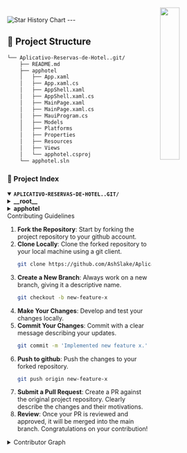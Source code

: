 
<div align="left" style="position: relative;">
<img src="https://img.icons8.com/?size=512&id=55494&format=png" align="right" width="30%" style="margin: -20px 0 0 20px;">
<img
    alt="Star History Chart"
    src="https://readme-typing-svg.demolab.com?font=&weight=600&size=40&pause=1000&color=FFFFFF&center=true&vCenter=true&random=false&width=435&height=60&lines=APP+HOTEL+C+CHARP"
  />
---
</div>

## 📁 Project Structure

```sh
└── Aplicativo-Reservas-de-Hotel..git/
    ├── README.md
    ├── apphotel
    │   ├── App.xaml
    │   ├── App.xaml.cs
    │   ├── AppShell.xaml
    │   ├── AppShell.xaml.cs
    │   ├── MainPage.xaml
    │   ├── MainPage.xaml.cs
    │   ├── MauiProgram.cs
    │   ├── Models
    │   ├── Platforms
    │   ├── Properties
    │   ├── Resources
    │   ├── Views
    │   └── apphotel.csproj
    └── apphotel.sln
```


### 📂 Project Index
<details open>
	<summary><b><code>APLICATIVO-RESERVAS-DE-HOTEL..GIT/</code></b></summary>
	<details> <!-- __root__ Submodule -->
		<summary><b>__root__</b></summary>
		<blockquote>
			<table>
			<tr>
				<td><b><a href='https://github.com/AshSlake/Aplicativo-Reservas-de-Hotel..git/blob/master/apphotel.sln'>apphotel.sln</a></b></td>
				<td><code>❯ REPLACE-ME</code></td>
			</tr>
			</table>
		</blockquote>
	</details>
	<details> <!-- apphotel Submodule -->
		<summary><b>apphotel</b></summary>
		<blockquote>
			<table>
			<tr>
				<td><b><a href='https://github.com/AshSlake/Aplicativo-Reservas-de-Hotel..git/blob/master/apphotel/App.xaml'>App.xaml</a></b></td>
				<td><code>❯ REPLACE-ME</code></td>
			</tr>
			<tr>
				<td><b><a href='https://github.com/AshSlake/Aplicativo-Reservas-de-Hotel..git/blob/master/apphotel/AppShell.xaml.cs'>AppShell.xaml.cs</a></b></td>
				<td><code>❯ REPLACE-ME</code></td>
			</tr>
			<tr>
				<td><b><a href='https://github.com/AshSlake/Aplicativo-Reservas-de-Hotel..git/blob/master/apphotel/MainPage.xaml.cs'>MainPage.xaml.cs</a></b></td>
				<td><code>❯ REPLACE-ME</code></td>
			</tr>
			<tr>
				<td><b><a href='https://github.com/AshSlake/Aplicativo-Reservas-de-Hotel..git/blob/master/apphotel/AppShell.xaml'>AppShell.xaml</a></b></td>
				<td><code>❯ REPLACE-ME</code></td>
			</tr>
			<tr>
				<td><b><a href='https://github.com/AshSlake/Aplicativo-Reservas-de-Hotel..git/blob/master/apphotel/App.xaml.cs'>App.xaml.cs</a></b></td>
				<td><code>❯ REPLACE-ME</code></td>
			</tr>
			<tr>
				<td><b><a href='https://github.com/AshSlake/Aplicativo-Reservas-de-Hotel..git/blob/master/apphotel/MauiProgram.cs'>MauiProgram.cs</a></b></td>
				<td><code>❯ REPLACE-ME</code></td>
			</tr>
			<tr>
				<td><b><a href='https://github.com/AshSlake/Aplicativo-Reservas-de-Hotel..git/blob/master/apphotel/apphotel.csproj'>apphotel.csproj</a></b></td>
				<td><code>❯ REPLACE-ME</code></td>
			</tr>
			<tr>
				<td><b><a href='https://github.com/AshSlake/Aplicativo-Reservas-de-Hotel..git/blob/master/apphotel/MainPage.xaml'>MainPage.xaml</a></b></td>
				<td><code>❯ REPLACE-ME</code></td>
			</tr>
			</table>
			<details>
				<summary><b>Models</b></summary>
				<blockquote>
					<table>
					<tr>
						<td><b><a href='https://github.com/AshSlake/Aplicativo-Reservas-de-Hotel..git/blob/master/apphotel/Models/Cidades.cs'>Cidades.cs</a></b></td>
						<td><code>❯ REPLACE-ME</code></td>
					</tr>
					<tr>
						<td><b><a href='https://github.com/AshSlake/Aplicativo-Reservas-de-Hotel..git/blob/master/apphotel/Models/Quarto.cs'>Quarto.cs</a></b></td>
						<td><code>❯ REPLACE-ME</code></td>
					</tr>
					</table>
				</blockquote>
			</details>
			<details>
				<summary><b>Resources</b></summary>
				<blockquote>
					<details>
						<summary><b>Raw</b></summary>
						<blockquote>
							<table>
							<tr>
								<td><b><a href='https://github.com/AshSlake/Aplicativo-Reservas-de-Hotel..git/blob/master/apphotel/Resources/Raw/AboutAssets.txt'>AboutAssets.txt</a></b></td>
								<td><code>❯ REPLACE-ME</code></td>
							</tr>
							</table>
						</blockquote>
					</details>
					<details>
						<summary><b>Styles</b></summary>
						<blockquote>
							<table>
							<tr>
								<td><b><a href='https://github.com/AshSlake/Aplicativo-Reservas-de-Hotel..git/blob/master/apphotel/Resources/Styles/Styles.xaml'>Styles.xaml</a></b></td>
								<td><code>❯ REPLACE-ME</code></td>
							</tr>
							<tr>
								<td><b><a href='https://github.com/AshSlake/Aplicativo-Reservas-de-Hotel..git/blob/master/apphotel/Resources/Styles/Colors.xaml'>Colors.xaml</a></b></td>
								<td><code>❯ REPLACE-ME</code></td>
							</tr>
							</table>
						</blockquote>
					</details>
					<details>
						<summary><b>Fonts</b></summary>
						<blockquote>
							<table>
							<tr>
								<td><b><a href='https://github.com/AshSlake/Aplicativo-Reservas-de-Hotel..git/blob/master/apphotel/Resources/Fonts/OpenSans-Regular.ttf'>OpenSans-Regular.ttf</a></b></td>
								<td><code>❯ REPLACE-ME</code></td>
							</tr>
							<tr>
								<td><b><a href='https://github.com/AshSlake/Aplicativo-Reservas-de-Hotel..git/blob/master/apphotel/Resources/Fonts/Kalam-Regular.ttf'>Kalam-Regular.ttf</a></b></td>
								<td><code>❯ REPLACE-ME</code></td>
							</tr>
							<tr>
								<td><b><a href='https://github.com/AshSlake/Aplicativo-Reservas-de-Hotel..git/blob/master/apphotel/Resources/Fonts/Kalam-Bold.ttf'>Kalam-Bold.ttf</a></b></td>
								<td><code>❯ REPLACE-ME</code></td>
							</tr>
							<tr>
								<td><b><a href='https://github.com/AshSlake/Aplicativo-Reservas-de-Hotel..git/blob/master/apphotel/Resources/Fonts/Kalam-Light.ttf'>Kalam-Light.ttf</a></b></td>
								<td><code>❯ REPLACE-ME</code></td>
							</tr>
							<tr>
								<td><b><a href='https://github.com/AshSlake/Aplicativo-Reservas-de-Hotel..git/blob/master/apphotel/Resources/Fonts/OpenSans-Semibold.ttf'>OpenSans-Semibold.ttf</a></b></td>
								<td><code>❯ REPLACE-ME</code></td>
							</tr>
							</table>
						</blockquote>
					</details>
				</blockquote>
			</details>
			<details>
				<summary><b>Views</b></summary>
				<blockquote>
					<table>
					<tr>
						<td><b><a href='https://github.com/AshSlake/Aplicativo-Reservas-de-Hotel..git/blob/master/apphotel/Views/ContratacaoHospedagem.xaml.cs'>ContratacaoHospedagem.xaml.cs</a></b></td>
						<td><code>❯ REPLACE-ME</code></td>
					</tr>
					<tr>
						<td><b><a href='https://github.com/AshSlake/Aplicativo-Reservas-de-Hotel..git/blob/master/apphotel/Views/SobrePage.xaml.cs'>SobrePage.xaml.cs</a></b></td>
						<td><code>❯ REPLACE-ME</code></td>
					</tr>
					<tr>
						<td><b><a href='https://github.com/AshSlake/Aplicativo-Reservas-de-Hotel..git/blob/master/apphotel/Views/SobrePage.xaml'>SobrePage.xaml</a></b></td>
						<td><code>❯ REPLACE-ME</code></td>
					</tr>
					<tr>
						<td><b><a href='https://github.com/AshSlake/Aplicativo-Reservas-de-Hotel..git/blob/master/apphotel/Views/MainPage.xaml.cs'>MainPage.xaml.cs</a></b></td>
						<td><code>❯ REPLACE-ME</code></td>
					</tr>
					<tr>
						<td><b><a href='https://github.com/AshSlake/Aplicativo-Reservas-de-Hotel..git/blob/master/apphotel/Views/HospedagemContratada.xaml'>HospedagemContratada.xaml</a></b></td>
						<td><code>❯ REPLACE-ME</code></td>
					</tr>
					<tr>
						<td><b><a href='https://github.com/AshSlake/Aplicativo-Reservas-de-Hotel..git/blob/master/apphotel/Views/ContratacaoHospedagem.xaml'>ContratacaoHospedagem.xaml</a></b></td>
						<td><code>❯ REPLACE-ME</code></td>
					</tr>
					<tr>
						<td><b><a href='https://github.com/AshSlake/Aplicativo-Reservas-de-Hotel..git/blob/master/apphotel/Views/HospedagemContratada.xaml.cs'>HospedagemContratada.xaml.cs</a></b></td>
						<td><code>❯ REPLACE-ME</code></td>
					</tr>
					<tr>
						<td><b><a href='https://github.com/AshSlake/Aplicativo-Reservas-de-Hotel..git/blob/master/apphotel/Views/MainPage.xaml'>MainPage.xaml</a></b></td>
						<td><code>❯ REPLACE-ME</code></td>
					</tr>
					</table>
				</blockquote>
			</details>
			<details>
				<summary><b>Platforms</b></summary>
				<blockquote>
					<details>
						<summary><b>Android</b></summary>
						<blockquote>
							<table>
							<tr>
								<td><b><a href='https://github.com/AshSlake/Aplicativo-Reservas-de-Hotel..git/blob/master/apphotel/Platforms/Android/MainActivity.cs'>MainActivity.cs</a></b></td>
								<td><code>❯ REPLACE-ME</code></td>
							</tr>
							<tr>
								<td><b><a href='https://github.com/AshSlake/Aplicativo-Reservas-de-Hotel..git/blob/master/apphotel/Platforms/Android/MainApplication.cs'>MainApplication.cs</a></b></td>
								<td><code>❯ REPLACE-ME</code></td>
							</tr>
							</table>
						</blockquote>
					</details>
					<details>
						<summary><b>Windows</b></summary>
						<blockquote>
							<table>
							<tr>
								<td><b><a href='https://github.com/AshSlake/Aplicativo-Reservas-de-Hotel..git/blob/master/apphotel/Platforms/Windows/Package.appxmanifest'>Package.appxmanifest</a></b></td>
								<td><code>❯ REPLACE-ME</code></td>
							</tr>
							<tr>
								<td><b><a href='https://github.com/AshSlake/Aplicativo-Reservas-de-Hotel..git/blob/master/apphotel/Platforms/Windows/App.xaml'>App.xaml</a></b></td>
								<td><code>❯ REPLACE-ME</code></td>
							</tr>
							<tr>
								<td><b><a href='https://github.com/AshSlake/Aplicativo-Reservas-de-Hotel..git/blob/master/apphotel/Platforms/Windows/app.manifest'>app.manifest</a></b></td>
								<td><code>❯ REPLACE-ME</code></td>
							</tr>
							<tr>
								<td><b><a href='https://github.com/AshSlake/Aplicativo-Reservas-de-Hotel..git/blob/master/apphotel/Platforms/Windows/App.xaml.cs'>App.xaml.cs</a></b></td>
								<td><code>❯ REPLACE-ME</code></td>
							</tr>
							</table>
						</blockquote>
					</details>
					<details>
						<summary><b>iOS</b></summary>
						<blockquote>
							<table>
							<tr>
								<td><b><a href='https://github.com/AshSlake/Aplicativo-Reservas-de-Hotel..git/blob/master/apphotel/Platforms/iOS/AppDelegate.cs'>AppDelegate.cs</a></b></td>
								<td><code>❯ REPLACE-ME</code></td>
							</tr>
							<tr>
								<td><b><a href='https://github.com/AshSlake/Aplicativo-Reservas-de-Hotel..git/blob/master/apphotel/Platforms/iOS/Program.cs'>Program.cs</a></b></td>
								<td><code>❯ REPLACE-ME</code></td>
							</tr>
							<tr>
								<td><b><a href='https://github.com/AshSlake/Aplicativo-Reservas-de-Hotel..git/blob/master/apphotel/Platforms/iOS/Info.plist'>Info.plist</a></b></td>
								<td><code>❯ REPLACE-ME</code></td>
							</tr>
							</table>
							<details>
								<summary><b>Resources</b></summary>
								<blockquote>
									<table>
									<tr>
										<td><b><a href='https://github.com/AshSlake/Aplicativo-Reservas-de-Hotel..git/blob/master/apphotel/Platforms/iOS/Resources/PrivacyInfo.xcprivacy'>PrivacyInfo.xcprivacy</a></b></td>
										<td><code>❯ REPLACE-ME</code></td>
									</tr>
									</table>
								</blockquote>
							</details>
						</blockquote>
					</details>
					<details>
						<summary><b>MacCatalyst</b></summary>
						<blockquote>
							<table>
							<tr>
								<td><b><a href='https://github.com/AshSlake/Aplicativo-Reservas-de-Hotel..git/blob/master/apphotel/Platforms/MacCatalyst/AppDelegate.cs'>AppDelegate.cs</a></b></td>
								<td><code>❯ REPLACE-ME</code></td>
							</tr>
							<tr>
								<td><b><a href='https://github.com/AshSlake/Aplicativo-Reservas-de-Hotel..git/blob/master/apphotel/Platforms/MacCatalyst/Entitlements.plist'>Entitlements.plist</a></b></td>
								<td><code>❯ REPLACE-ME</code></td>
							</tr>
							<tr>
								<td><b><a href='https://github.com/AshSlake/Aplicativo-Reservas-de-Hotel..git/blob/master/apphotel/Platforms/MacCatalyst/Program.cs'>Program.cs</a></b></td>
								<td><code>❯ REPLACE-ME</code></td>
							</tr>
							<tr>
								<td><b><a href='https://github.com/AshSlake/Aplicativo-Reservas-de-Hotel..git/blob/master/apphotel/Platforms/MacCatalyst/Info.plist'>Info.plist</a></b></td>
								<td><code>❯ REPLACE-ME</code></td>
							</tr>
							</table>
						</blockquote>
					</details>
					<details>
						<summary><b>Tizen</b></summary>
						<blockquote>
							<table>
							<tr>
								<td><b><a href='https://github.com/AshSlake/Aplicativo-Reservas-de-Hotel..git/blob/master/apphotel/Platforms/Tizen/Main.cs'>Main.cs</a></b></td>
								<td><code>❯ REPLACE-ME</code></td>
							</tr>
							</table>
						</blockquote>
					</details>
				</blockquote>
			</details>
			<details>
				<summary><b>Properties</b></summary>
				<blockquote>
					<table>
					<tr>
						<td><b><a href='https://github.com/AshSlake/Aplicativo-Reservas-de-Hotel..git/blob/master/apphotel/Properties/launchSettings.json'>launchSettings.json</a></b></td>
						<td><code>❯ REPLACE-ME</code></td>
					</tr>
					</table>
				</blockquote>
			</details>
		</blockquote>
	</details>
</details>


<summary>Contributing Guidelines</summary>

1. **Fork the Repository**: Start by forking the project repository to your github account.
2. **Clone Locally**: Clone the forked repository to your local machine using a git client.
   ```sh
   git clone https://github.com/AshSlake/Aplicativo-Reservas-de-Hotel..git
   ```
3. **Create a New Branch**: Always work on a new branch, giving it a descriptive name.
   ```sh
   git checkout -b new-feature-x
   ```
4. **Make Your Changes**: Develop and test your changes locally.
5. **Commit Your Changes**: Commit with a clear message describing your updates.
   ```sh
   git commit -m 'Implemented new feature x.'
   ```
6. **Push to github**: Push the changes to your forked repository.
   ```sh
   git push origin new-feature-x
   ```
7. **Submit a Pull Request**: Create a PR against the original project repository. Clearly describe the changes and their motivations.
8. **Review**: Once your PR is reviewed and approved, it will be merged into the main branch. Congratulations on your contribution!
</details>

<details closed>
<summary>Contributor Graph</summary>
<br>
<p align="left">
   <a href="https://github.com{/AshSlake/Aplicativo-Reservas-de-Hotel..git/}graphs/contributors">
      <img src="https://contrib.rocks/image?repo=AshSlake/Aplicativo-Reservas-de-Hotel..git">
   </a>
</p>
</details>


